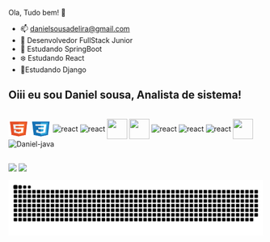 Ola, Tudo bem! 👋
 


- 📫 danielsousadelira@gmail.com
- 🔭 Desenvolvedor FullStack Junior
- 🌱 Estudando SpringBoot
- :snowflake: Estudando React
- &#128154;Estudando Django

## Oiii eu sou  Daniel sousa, Analista de sistema!

<div style="display: inline_block"><br>
  
  <img align="center" alt="Daniel-HTML" height="30" width="40" src="https://raw.githubusercontent.com/devicons/devicon/master/icons/html5/html5-original.svg">
  
  <img align="center" alt="Daniel-CSS" height="30" width="40" src="https://raw.githubusercontent.com/devicons/devicon/master/icons/css3/css3-original.svg">
 
 <img  align="center" alt="react" height="45" width="50"   src="https://img.icons8.com/color/48/undefined/sass.png"/>
 
 <img  align="center" alt="react" height="40" width="50"   src="https://github.githubassets.com/images/icons/emoji/unicode/1f485.png"/>

 
 <img align="center" height="40" width="40" src="https://cdn.jsdelivr.net/gh/devicons/devicon/icons/bootstrap/bootstrap-original.svg" />

 <img align="center" height="40" width="40"  src="https://cdn.jsdelivr.net/gh/devicons/devicon/icons/materialui/materialui-original.svg" />
 
  <img  align="center" alt="react" height="45" width="50"  src="https://img.icons8.com/color/48/undefined/javascript--v1.png"/>
 
  <img  align="center" alt="react" height="45" width="50"  src="https://img.icons8.com/color/48/undefined/typescript.png"/>
 
  <img align="center" alt="react" height="35" width="50" src="https://cdn.jsdelivr.net/gh/devicons/devicon/icons/react/react-original.svg">
  
 
   <img  height="40" width="40" align="center"  src="https://cdn.jsdelivr.net/gh/devicons/devicon/icons/nextjs/nextjs-original.svg" />
          
  

  <img    align="center" alt="Daniel-java" height="40" width="40" src="https://cdn.jsdelivr.net/gh/devicons/devicon/icons/spring/spring-original.svg"> 
 
 

</div>
  
  ##
 
<div> 
  

 	
  <a href = "mailto:danielsousadelira@gmail.com"><img src="https://img.shields.io/badge/-Gmail-%23333?style=for-the-badge&logo=gmail&logoColor=white" target="_blank"></a>
  <a href="https://www.linkedin.com/in/daniel-sousa-4968b818a/" target="_blank"><img src="https://img.shields.io/badge/-LinkedIn-%230077B5?style=for-the-badge&logo=linkedin&logoColor=white" target="_blank"></a> 
 
  ![Snake animation](https://github.com/Danielscript1/Danielscript1/blob/output/github-contribution-grid-snake.svg)
 




 
